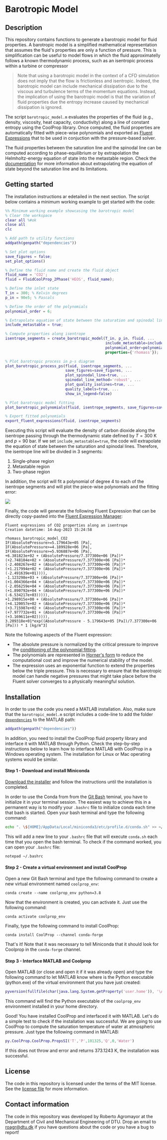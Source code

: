 # Barotropic Model 

## Description
This repository contains functions to generate a barotropic model for fluid properties. A barotropic model is a simplified mathematical representation that assumes the fluid's properties are only a function of pressure. This is simplification can be useful to model flows in which the fluid approximatelly follows a known thermodynamic process, such as an isentropic process within a turbine or compressor

>Note that using a barotropic model in the context of a CFD simulation does not imply that the flow is frictionless and isentropic. Indeed, the barotropic model can include mechanical dissipation due to the viscous and turbulence terms of the momentum equations. Instead, the implication of using the barotropic model is that the variation of fluid properties due the entropy increase caused by mechanical dissipation is ignored.

The script `barotropic_model.m` evaluates the properties of the fluid (e.g., density, viscosity, heat capacity, conductivity) along a line of constant entropy using the CoolProp library. Once computed, the fluid properties are automatically fitted with piece-wise polynomials and exported as [Fluent Expressions](https://ansyshelp.ansys.com/account/secured?returnurl=/Views/Secured/corp/v232/en/flu_ug/flu_ug_expressions_intro.html) that to be used in conjuction with the pressure-based solver.

The fluid properties between the saturation line and the spinodal line can be computed according to phase-equilibrium or by extrapolation the Helmholtz-energy equation of state into the metastable region. Check the [documentation](./documentation/thermodynamic_properties.md) for more information about extrapolating the equation of state beyond the saturation line and its limitations.


## Getting started

The installation instructions ar edetailed in the next section. The script below contains a minimum working example to get started with the code:

``` matlab
%% Minimum working example showcasing the barotropic model
% Clear the workspace
clear all %#ok
close all
clc

% Add path to utility functions
addpath(genpath("dependencies"))

% Set plot options
save_figures = false;
set_plot_options()

% Define the fluid name and create the fluid object
fluid_name = 'CO2';
fluid = FluidCoolProp_2Phase('HEOS', fluid_name);

% Define the inlet state
T_in = 300; % Kelvin degrees
p_in = 90e5; % Pascals

% Define the order of the polynomials
polynomial_order = 6;

% Extrapolate equation of state between the saturation and spinodal lines
include_metastable = true;

% Compute properties along isentrope
isentrope_segments = create_barotropic_model(T_in, p_in, fluid, ...
                                             include_metastable=include_metastable, ...
                                             polynomial_order=polynomial_order, ...
                                             properties={'rhomass'});

% Plot barotropic process in p-s diagram
plot_barotropic_process_ps(fluid, isentrope_segments, ...
                           save_figures=save_figures, ...
                           plot_spinodal_line=true, ...
                           spinodal_line_method='robust', ...
                           plot_quality_isolines=true, ...
                           quality_labels=true, ...
                           show_in_legend=false)

% Plot barotropic model fitting
plot_barotropic_polynomials(fluid, isentrope_segments, save_figures=save_figures)

% Export fitted polynomials
export_fluent_expressions(fluid, isentrope_segments)

```

Executing this script will evaluate the density of carbon dioxide along the isentrope passing through the thermodynamic state defined by $T=300$ K and $p=90$ bar. If we set `include_metastable=true`, the code will extrapolate the equation of state between the saturation and spinodal lines. Therefore, the isentrope line will be divided in 3 segments:
1. Single-phase region
2. Metastable region
3. Two-phase region

In addition, the script will fit a polynomial of degree 4 to each of the isentrope segments and will plot the piece-wise polynomials and the fitting error:

![](./documentation/minimum_working_example/plots.png)


Finally, the code will generate the following Fluent Expression that can be directly copy-pasted into the [Fluent Expression Manager](https://ansyshelp.ansys.com/account/secured?returnurl=/Views/Secured/corp/v232/en/flu_ug/flu_ug_expressions_create_and_use.html):

```
Fluent expressions of CO2 properties along an isentrope
Creation datetime: 14-Aug-2023 15:24:58

rhomass_barotropic_model_CO2
IF(AbsolutePressure>=5.179643e+05 [Pa], 
IF(AbsolutePressure>=4.189928e+06 [Pa], 
IF(AbsolutePressure>=5.936887e+06 [Pa], 
+6.381823e+02 + (AbsolutePressure/7.377300e+06 [Pa])*
(+2.748104e+02 + (AbsolutePressure/7.377300e+06 [Pa])*
(-2.408267e+02 + (AbsolutePressure/7.377300e+06 [Pa])*
(+1.217994e+02 + (AbsolutePressure/7.377300e+06 [Pa])*
(-2.491639e+01)))), 
-1.123298e+03 + (AbsolutePressure/7.377300e+06 [Pa])*
(+1.004366e+04 + (AbsolutePressure/7.377300e+06 [Pa])*
(-2.056259e+04 + (AbsolutePressure/7.377300e+06 [Pa])*
(+1.890792e+04 + (AbsolutePressure/7.377300e+06 [Pa])*
(-6.534217e+03))))), 
+1.298915e+00 + (AbsolutePressure/7.377300e+06 [Pa])*
(+4.120057e+02 + (AbsolutePressure/7.377300e+06 [Pa])*
(+3.715987e+02 + (AbsolutePressure/7.377300e+06 [Pa])*
(+7.977732e+01 + (AbsolutePressure/7.377300e+06 [Pa])*
(+3.169611e+02))))), 
3.209318e+01*exp((AbsolutePressure - 5.179643e+05 [Pa])/7.377300e+06 [Pa])) * 1 [kg/m^3]
```

Note the following aspects of the Fluent expression:
- The absolute pressure is normalized by the critical pressure to improve the [conditioning of the polynomial fitting](https://www.mathworks.com/help/matlab/ref/polyfit.html).
- The polynomials are represented in [Horner's form](https://en.wikipedia.org/wiki/Horner%27s_method) to reduce the computational cost and improve the numerical stability of the model.
- The expression uses an exponential function to extend the properties below the triple pressure. This is necessary to ensure that the barotropic model can handle negative pressures that might take place before the Fluent solver converges to a physically meaningful solution.


## Installation
In order to use the code you need a MATLAB installation. Also, make sure that the `barotropic_model.m` script includes a code-line to add the folder [`dependencies`](./dependencies) to the MATLAB path:
``` matlab
addpath(genpath("dependencies"))
```
In addition, you need to install the CoolProp fluid property library and interface it with MATLAB through Python. Check the step-by-step instructions below to learn how to interface MATLAB with CoolProp in a Windows operating system. The installation for Linux or Mac operating systems would be similar.
#### Step 1 - Download and install Miniconda
[Download the installer](https://docs.conda.io/projects/conda/en/latest/user-guide/install/windows.html) and follow the instructions until the installation is completed.

In order to use the Conda from from the [Git Bash](https://gitforwindows.org/) teminal, you have to initialize it in your terminal session. The easiest way to achieve this in a permanent way is to modify your `.bashrc` file to initialize conda each time that bash is started. Open your bash terminal and type the following command:
  ``` bash
  echo ". \${HOME}/AppData/Local/miniconda3/etc/profile.d/conda.sh" >> ~/.bashrc
  ```
This will add a new line to your `.bashrc` file that will execute `conda.sh` each time that you open the bash terminal. To check if the command worked, you can open your `.bashrc` file:
  ```bash
  notepad ~/.bashrc 
  ```
  
#### Step 2 - Create a virtual environment and install CoolProp
Open a new Git Bash terminal and type the following command to create a new virtual environment named `coolprop_env`:
```shell
conda create --name coolprop_env python=3.8
```
Now that the environment is created, you can activate it. Just use the following command:
```shell
conda activate coolprop_env
```
Finally, type the following command to install CoolProp:
```shell
conda install CoolProp --channel conda-forge
```
That's it! Note that it was necessary to tell Miniconda that it should look for Coolprop in the `conda-forge` channel.

#### Step 3 - Interface MATLAB and Coolprop
Open MATLAB (or close and open it if it was already open) and type the following command to let MATLAB know where is the Python executable (python.exe) of the virtual environment that you have just created:
```matlab
pyversion(fullfile(char(java.lang.System.getProperty('user.home')), '\AppData\Local\miniconda3\envs\coolprop_env\python.exe'))
```
This command will find the Python executable of the `coolprop_env` environment installed in your home directory.

Good! You have installed CoolProp and interfaced it with MATLAB. Let's do a simple test to check if the installation was successful. We are going to use CoolProp to compute the saturation temperature of water at atmospheric pressure. Just type the following command in MATLAB:
```matlab
py.CoolProp.CoolProp.PropsSI('T','P',101325,'Q',0,'Water')
```
If this does not throw and error and returns 373.1243 K, the installation was successful.


## License
The code in this repository is licensed under the terms of the MIT license. See the [license file](LICENSE.md) for more information.


## Contact information
The code in this repository was developed by Roberto Agromayor at the Department of Civil and Mechanical Engineering of DTU. Drop an email to roagr@dtu.dk if you have questions about the code or you have a bug to report!